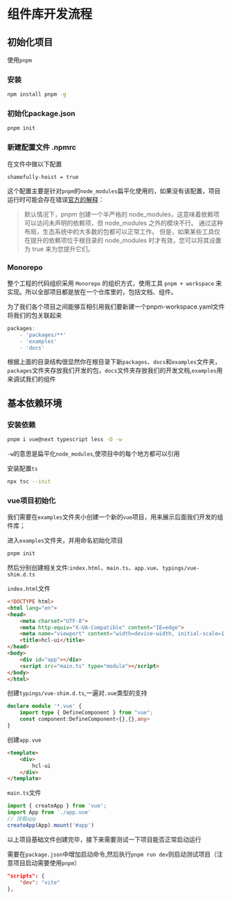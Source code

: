 # 组件库开发流程

## 初始化项目

使用`pnpm`
### 安装
```sh
npm install pnpm -g
```
### 初始化package.json

```sh
pnpm init
```

###  新建配置文件 .npmrc

在文件中做以下配置

```
shamefully-hoist = true
```
这个配置主要是针对`pnpm`的`node_modules`扁平化使用的，如果没有该配置，项目运行时可能会存在错误[官方的解释](https://pnpm.io/zh/npmrc#shamefully-hoist)：
> 默认情况下，pnpm 创建一个半严格的 node_modules，这意味着依赖项可以访问未声明的依赖项，但 node_modules 之外的模块不行。 通过这种布局，生态系统中的大多数的包都可以正常工作。 但是，如果某些工具仅在提升的依赖项位于根目录的 node_modules 时才有效，您可以将其设置为 true 来为您提升它们。

### Monorepo
整个工程的代码组织采用 `Monorepo` 的组织方式，使用工具 `pnpm + workspace` 来实现。所以全部项目都是放在一个仓库里的，包括文档、组件。

为了我们各个项目之间能够互相引用我们要新建一个pnpm-workspace.yaml文件将我们的包关联起来
```js
packages:
    - 'packages/**'
    - 'examples'
    - 'docs'
```
根据上面的目录结构很显然你在根目录下新`packages`、`docs`和`examples`文件夹，`packages`文件夹存放我们开发的包，`docs`文件夹存放我们的开发文档,`examples`用来调试我们的组件

## 基本依赖环境


### 安装依赖

```sh
pnpm i vue@next typescript less -D -w
```
`-w`的意思是扁平化`node_modules`,使项目中的每个地方都可以引用

安装配置`ts`

```sh
npx tsc --init
```

### vue项目初始化
我们需要在`examples`文件夹小创建一个新的`vue`项目，用来展示后面我们开发的组件库；

进入`examples`文件夹，并用命名初始化项目
```sh
pnpm init
```
然后分别创建相关文件:`index.html`、`main.ts`、`app.vue`、`typings/vue-shim.d.ts`

`index.html`文件
```html
<!DOCTYPE html>
<html lang="en">
<head>
    <meta charset="UTF-8">
    <meta http-equiv="X-UA-Compatible" content="IE=edge">
    <meta name="viewport" content="width=device-width, initial-scale=1.0">
    <title>hcl-ui</title>
</head>
<body>
    <div id="app"></div>
    <script src="main.ts" type="module"></script>
</body>
</html>
```
创建`typings/vue-shim.d.ts`,一遍对`.vue`类型的支持
```ts
declare module '*.vue' {
    import type { DefineComponent } from "vue";
    const component:DefineComponent<{},{},any>
}
```
创建`app.vue`
```html
<template>
    <div>
        hcl-ui
    </div>
</template>
```

`main.ts`文件
```ts
import { createApp } from 'vue';
import App from './app.vue'
// 挂载app
createApp(App).mount('#app')
```
以上项目基础文件创建完毕，接下来需要测试一下项目能否正常启动运行

需要在`package.json`中增加启动命令,然后执行`pnpm run dev`则启动测试项目（注意项目启动需要使用`pnpm`）

```json
"scripts": {
    "dev": "vite"
},
```
